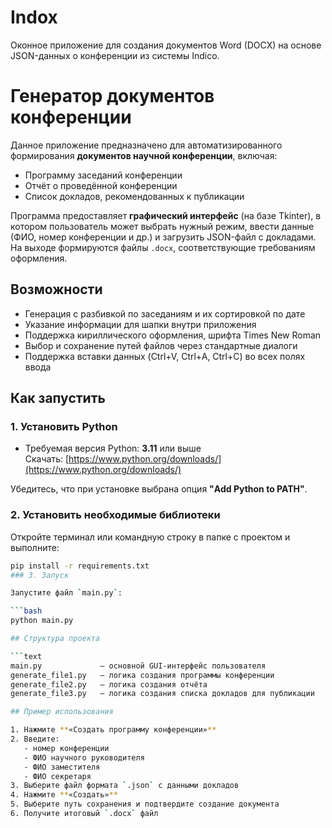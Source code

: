 # Indox
Оконное приложение для создания документов Word (DOCX) на основе JSON-данных о конференции из системы Indico.

# Генератор документов конференции

Данное приложение предназначено для автоматизированного формирования **документов научной конференции**, включая:
- Программу заседаний конференции
- Отчёт о проведённой конференции
- Список докладов, рекомендованных к публикации

Программа предоставляет **графический интерфейс** (на базе Tkinter), в котором пользователь может выбрать нужный режим, ввести данные (ФИО, номер конференции и др.) и загрузить JSON-файл с докладами. На выходе формируются файлы `.docx`, соответствующие требованиям оформления.

## Возможности

- Генерация с разбивкой по заседаниям и их сортировкой по дате
- Указание информации для шапки внутри приложения
- Поддержка кириллического оформления, шрифта Times New Roman
- Выбор и сохранение путей файлов через стандартные диалоги
- Поддержка вставки данных (Ctrl+V, Ctrl+A, Ctrl+C) во всех полях ввода

## Как запустить

### 1. Установить Python

- Требуемая версия Python: **3.11** или выше  
  Скачать: [https://www.python.org/downloads/](https://www.python.org/downloads/)

Убедитесь, что при установке выбрана опция **"Add Python to PATH"**.

### 2. Установить необходимые библиотеки

Откройте терминал или командную строку в папке с проектом и выполните:

```bash
pip install -r requirements.txt
### 3. Запуск

Запустите файл `main.py`:

```bash
python main.py

## Структура проекта

```text
main.py             — основной GUI-интерфейс пользователя
generate_file1.py   — логика создания программы конференции
generate_file2.py   — логика создания отчёта
generate_file3.py   — логика создания списка докладов для публикации

## Пример использования

1. Нажмите **«Создать программу конференции»**
2. Введите:
   - номер конференции
   - ФИО научного руководителя
   - ФИО заместителя
   - ФИО секретаря
3. Выберите файл формата `.json` с данными докладов
4. Нажмите **«Создать»**
5. Выберите путь сохранения и подтвердите создание документа
6. Получите итоговый `.docx` файл

